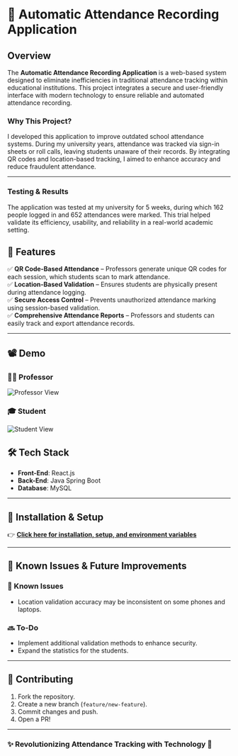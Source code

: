 # 🏫 Automatic Attendance Recording Application

## Overview

The **Automatic Attendance Recording Application** is a web-based system designed to eliminate inefficiencies in traditional attendance tracking within educational institutions. This project integrates a secure and user-friendly interface with modern technology to ensure reliable and automated attendance recording.

### Why This Project?

I developed this application to improve outdated school attendance systems. During my university years, attendance was tracked via sign-in sheets or roll calls, leaving students unaware of their records. By integrating QR codes and location-based tracking, I aimed to enhance accuracy and reduce fraudulent attendance.

---

### Testing & Results

The application was tested at my university for 5 weeks, during which 162 people logged in and 652 attendances were marked. This trial helped validate its efficiency, usability, and reliability in a real-world academic setting.

## 🌟 Features

✅ **QR Code-Based Attendance** – Professors generate unique QR codes for each session, which students scan to mark attendance.\
✅ **Location-Based Validation** – Ensures students are physically present during attendance logging.\
✅ **Secure Access Control** – Prevents unauthorized attendance marking using session-based validation.\
✅ **Comprehensive Attendance Reports** – Professors and students can easily track and export attendance records.

---

## 📽️ Demo

### 👩‍🏫 Professor

![Professor View](screenshots/Professor.gif)

### 🎓 Student

![Student View](screenshots/Student.gif)


## 🛠️ Tech Stack

- **Front-End**: React.js
- **Back-End**: Java Spring Boot
- **Database**: MySQL

---

## 📌 Installation & Setup

👉 [**Click here for installation, setup, and environment variables**](installation.md)

---

## 🐞 Known Issues & Future Improvements

### 🔴 Known Issues

- Location validation accuracy may be inconsistent on some phones and laptops.

### 🔜 To-Do

- Implement additional validation methods to enhance security.
- Expand the statistics for the students.

---

## 🤝 Contributing

1. Fork the repository.
2. Create a new branch (`feature/new-feature`).
3. Commit changes and push.
4. Open a PR!

---

### ✨ Revolutionizing Attendance Tracking with Technology 🚀

